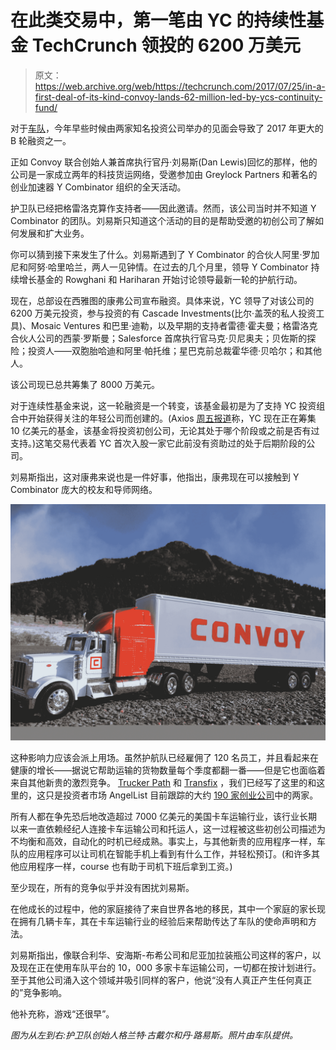 # 在此类交易中，第一笔由 YC 的持续性基金 TechCrunch 领投的 6200 万美元

> 原文：<https://web.archive.org/web/https://techcrunch.com/2017/07/25/in-a-first-deal-of-its-kind-convoy-lands-62-million-led-by-ycs-continuity-fund/>

对于[车队](https://web.archive.org/web/20220824075058/https://convoy.com/about-us/)，今年早些时候由两家知名投资公司举办的见面会导致了 2017 年更大的 B 轮融资之一。

正如 Convoy 联合创始人兼首席执行官丹·刘易斯(Dan Lewis)回忆的那样，他的公司是一家成立两年的科技货运网络，受邀参加由 Greylock Partners 和著名的创业加速器 Y Combinator 组织的全天活动。

护卫队已经把格雷洛克算作支持者——因此邀请。然而，该公司当时并不知道 Y Combinator 的团队。刘易斯只知道这个活动的目的是帮助受邀的初创公司了解如何发展和扩大业务。

你可以猜到接下来发生了什么。刘易斯遇到了 Y Combinator 的合伙人阿里·罗加尼和阿努·哈里哈兰，两人一见钟情。在过去的几个月里，领导 Y Combinator 持续增长基金的 Rowghani 和 Hariharan 开始讨论领导最新一轮的护航行动。

现在，总部设在西雅图的康弗公司宣布融资。具体来说，YC 领导了对该公司的 6200 万美元投资，参与投资的有 Cascade Investments(比尔·盖茨的私人投资工具)、Mosaic Ventures 和巴里·迪勒，以及早期的支持者雷德·霍夫曼；格雷洛克合伙人公司的西蒙·罗斯曼；Salesforce 首席执行官马克·贝尼奥夫；贝佐斯的探险；投资人——双胞胎哈迪和阿里·帕托维；星巴克前总裁霍华德·贝哈尔；和其他人。

该公司现已总共筹集了 8000 万美元。

对于连续性基金来说，这一轮融资是一个转变，该基金最初是为了支持 YC 投资组合中开始获得关注的年轻公司而创建的。(Axios [周五报道](https://web.archive.org/web/20220824075058/https://www.axios.com/y-combinator-raising-1-billion-for-new-fund-2462693141.html)称，YC 现在正在筹集 10 亿美元的基金，该基金将投资初创公司，无论其处于哪个阶段或之前是否有过支持。)这笔交易代表着 YC 首次入股一家它此前没有资助过的处于后期阶段的公司。

刘易斯指出，这对康弗来说也是一件好事，他指出，康弗现在可以接触到 Y Combinator 庞大的校友和导师网络。

![](img/6f5c8b23eb7f6dece016d6d1fa075411.png)

这种影响力应该会派上用场。虽然护航队已经雇佣了 120 名员工，并且看起来在健康的增长——据说它帮助运输的货物数量每个季度都翻一番——但是它也面临着来自其他新贵的激烈竞争。 [Trucker Path](https://web.archive.org/web/20220824075058/https://truckerpath.com/) 和 [Transfix](https://web.archive.org/web/20220824075058/http://transfix.io/) ，我们已经写了这里的和这里的，这只是投资者市场 AngelList 目前跟踪的大约 [190 家创业公司](https://web.archive.org/web/20220824075058/https://angel.co/trucking-1)中的两家。

所有人都在争先恐后地改造超过 7000 亿美元的美国卡车运输行业，该行业长期以来一直依赖经纪人连接卡车运输公司和托运人，这一过程被这些初创公司描述为不均衡和高效，自动化的时机已经成熟。事实上，与其他新贵的应用程序一样，车队的应用程序可以让司机在智能手机上看到有什么工作，并轻松预订。(和许多其他应用程序一样，course 也有助于司机下班后拿到工资。)

至少现在，所有的竞争似乎并没有困扰刘易斯。

在他成长的过程中，他的家庭接待了来自世界各地的移民，其中一个家庭的家长现在拥有几辆卡车，其在卡车运输行业的经验后来帮助传达了车队的使命声明和方法。

刘易斯指出，像联合利华、安海斯-布希公司和尼亚加拉装瓶公司这样的客户，以及现在正在使用车队平台的 10，000 多家卡车运输公司，一切都在按计划进行。至于其他公司涌入这个领域并吸引同样的客户，他说“没有人真正产生任何真正的”竞争影响。

他补充称，游戏“还很早”。

*图为从左到右:护卫队创始人格兰特·古戴尔和丹·路易斯。照片由车队提供。*
